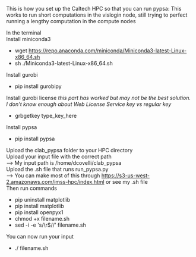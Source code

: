 This is how you set up the Caltech HPC so that you can run pypsa:
This works to run short computations in the vislogin node, still trying to perfect running a lengthy computation in the compute nodes

In the terminal  
Install miniconda3  
* wget https://repo.anaconda.com/miniconda/Miniconda3-latest-Linux-x86_64.sh  
* sh ./Miniconda3-latest-Linux-x86_64.sh   

Install gurobi  
* pip install gurobipy  

Install gurobi license *this part has worked but may not be the best solution. I don't know enough about Web License Service key vs regular key*  
* grbgetkey type_key_here  

Install pypsa  
* pip install pypsa  

Upload the clab_pypsa folder to your HPC directory  
Upload your input file with the correct path  
--> My input path is /home/dcovelli/clab_pypsa  
Upload the .sh file that runs run_pypsa.py  
--> You can make most of this through https://s3-us-west-2.amazonaws.com/imss-hpc/index.html or see my .sh file  
Then run commands  
* pip uninstall matplotlib  
* pip install matplotlib  
* pip install openpyx1  
* chmod +x filename.sh  
* sed -i -e 's/\r$//' filename.sh  

You can now run your input  
* ./ filename.sh  
